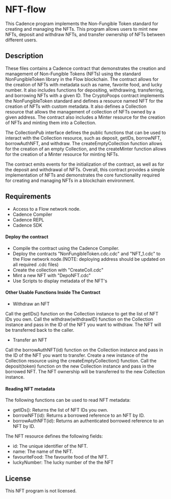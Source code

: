 
# NFT-flow
This Cadence program implements the Non-Fungible Token standard for creating and managing the NFTs. 
This program allows users to mint new NFTs, deposit and withdraw NFTs, and transfer ownership of NFTs between different users.

## Description
These files contains a Cadence contract that demonstrates the creation and management of   Non-Fungible Tokens (NFTs) using the standard NonFungibleToken library in the Flow blockchain.
The contract allows for the creation of NFTs with metadata such as name, favorite food, and lucky number. 
It also includes functions for depositing, withdrawing, transferring, and borrowing NFTs with a given ID.
The CryptoPoops contract implements the NonFungibleToken standard and defines a resource named NFT for the creation of NFTs with custom metadata.
It also defines a Collection resource that allows  the management of  collection of NFTs owned by a given address.
The contract also includes a Minter resource for the creation of NFTs and minting them into a Collection.

The CollectionPub interface defines the public functions that can be used to interact with the Collection resource,
such as deposit, getIDs, borrowNFT, borrowAuthNFT, and withdraw.
The createEmptyCollection function allows for the creation of an empty Collection,
and the createMinter function allows for the creation of a Minter resource for minting NFTs.

The contract emits events for the initialization of the contract, 
as well as for the deposit and withdrawal of NFTs. Overall, 
this contract provides a simple implementation of NFTs and demonstrates the core functionality required for creating and managing NFTs in a blockchain environment.

## Requirements
* Access to a Flow network node.
* Cadence Compiler
* Cadence REPL
* Cadence SDK

#### Deploy the contract
* Compile the contract using the Cadence Compiler.
* Deploy the contracts "NonFungibleToken.cdc.cdc" and "NFT_1.cdc" to the Flow network node.(NOTE: deploying address should be updated on all required .cdc files) 
* Create the collection with "CreateColl.cdc"
* Mint a new NFT with "DepoNFT.cdc"
* Use Scripts to display metadata of the NFT's

#### Other Usable Functions Inside The Contract

* Withdraw an NFT

Call the getIDs() function on the Collection instance to get the list of NFT IDs you own.
Call the withdraw(withdrawID) function on the Collection instance and pass in the ID of the NFT you want to withdraw.
The NFT will be transferred back to the caller.

* Transfer an NFT

Call the borrowAuthNFT(id) function on the Collection instance and pass in the ID of the NFT you want to transfer.
Create a new instance of the Collection resource using the createEmptyCollection() function.
Call the deposit(token) function on the new Collection instance and pass in the borrowed NFT.
The NFT ownership will be transferred to the new Collection instance.

#### Reading NFT metadata
The following functions can be used to read NFT metadata:

* getIDs(): Returns the list of NFT IDs you own.
* borrowNFT(id): Returns a borrowed reference to an NFT by ID.
* borrowAuthNFT(id): Returns an authenticated borrowed reference to an NFT by ID.

The NFT resource defines the following fields:

* id: The unique identifier of the NFT.
* name: The name of the NFT.
* favouriteFood: The favourite food of the NFT.
* luckyNumber: The lucky number of the the NFT

## License
This NFT program is not licensed.
